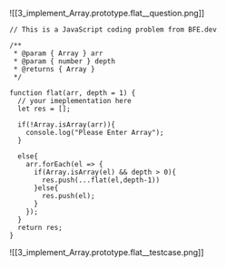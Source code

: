 ![[3_implement_Array.prototype.flat__question.png]]

```JS
// This is a JavaScript coding problem from BFE.dev

/**
 * @param { Array } arr
 * @param { number } depth
 * @returns { Array }
 */

function flat(arr, depth = 1) {
  // your imeplementation here
  let res = [];

  if(!Array.isArray(arr)){
    console.log("Please Enter Array");
  }

  else{
    arr.forEach(el => {
      if(Array.isArray(el) && depth > 0){
        res.push(...flat(el,depth-1))
      }else{
        res.push(el);
      }
    });
  }
  return res;
}
```

![[3_implement_Array.prototype.flat__testcase.png]]
